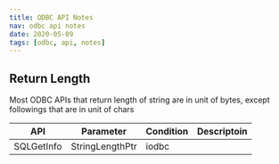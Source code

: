 ```yaml
---
title: ODBC API Notes
nav: odbc api notes
date: 2020-05-09
tags: [odbc, api, notes]
---
```


## Return Length

Most ODBC APIs that return length of string are in unit of bytes, except followings that are in unit of chars

|API       |Parameter  |Condition    |Descriptoin|
|:--------:|-----------|-------------|-------------|
|SQLGetInfo|StringLengthPtr|iodbc    | |
